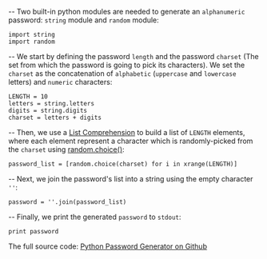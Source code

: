 -- Two built-in python modules are needed to generate an `alphanumeric` password: `string` module and `random` module:

    import string 
    import random
    

<!--more-->

-- We start by defining the password `length` and the password `charset` (The set from which the password is going to pick its characters). We set the `charset` as the concatenation of `alphabetic` (`uppercase` and `lowercase` letters) and `numeric` characters:

    LENGTH = 10
    letters = string.letters
    digits = string.digits
    charset = letters + digits
    

-- Then, we use a <a href="https://docs.python.org/2/tutorial/datastructures.html?highlight=list%20comprehension#list-comprehensions" target="_blank">List Comprehension</a> to build a list of `LENGTH` elements, where each element represent a character which is randomly-picked from the `charset` using <a href="https://docs.python.org/2/library/random.html#random.choice" target="_blank">random.choice()</a>:

    password_list = [random.choice(charset) for i in xrange(LENGTH)]
    

-- Next, we join the password's list into a string using the empty character `''`:

    password = ''.join(password_list)
    

-- Finally, we print the generated `password` to `stdout`:

    print password
    

The full source code: <a href="https://github.com/h4k1m0u/pythonbeginner.org/blob/master/examples/python-password-generator.py" target="_blank">Python Password Generator on Github</a>
